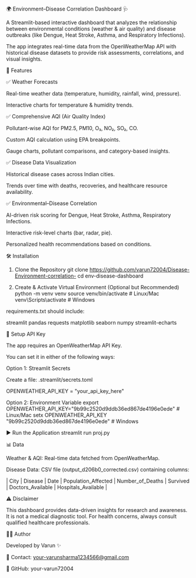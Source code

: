 🌍 Environment–Disease Correlation Dashboard 🩺

A Streamlit-based interactive dashboard that analyzes the relationship between environmental conditions (weather & air quality) and disease outbreaks (like Dengue, Heat Stroke, Asthma, and Respiratory Infections).

The app integrates real-time data from the OpenWeatherMap API
 with historical disease datasets to provide risk assessments, correlations, and visual insights.

🚀 Features

✅ Weather Forecasts

Real-time weather data (temperature, humidity, rainfall, wind, pressure).

Interactive charts for temperature & humidity trends.

✅ Comprehensive AQI (Air Quality Index)

Pollutant-wise AQI for PM2.5, PM10, O₃, NO₂, SO₂, CO.

Custom AQI calculation using EPA breakpoints.

Gauge charts, pollutant comparisons, and category-based insights.

✅ Disease Data Visualization

Historical disease cases across Indian cities.

Trends over time with deaths, recoveries, and healthcare resource availability.

✅ Environmental–Disease Correlation

AI-driven risk scoring for Dengue, Heat Stroke, Asthma, Respiratory Infections.

Interactive risk-level charts (bar, radar, pie).

Personalized health recommendations based on conditions.

🛠️ Installation
1. Clone the Repository
git clone https://github.com/varun72004/Disease-Environment-correlation-
cd env-disease-dashboard

2. Create & Activate Virtual Environment (Optional but Recommended)
python -m venv venv
source venv/bin/activate   # Linux/Mac
venv\Scripts\activate      # Windows


requirements.txt should include:

streamlit
pandas
requests
matplotlib
seaborn
numpy
streamlit-echarts

🔑 Setup API Key

The app requires an OpenWeatherMap API Key.

You can set it in either of the following ways:

Option 1: Streamlit Secrets

Create a file: .streamlit/secrets.toml

OPENWEATHER_API_KEY = "your_api_key_here"

Option 2: Environment Variable
export OPENWEATHER_API_KEY="9b99c2520d9ddb36ed867de4196e0ede"   # Linux/Mac
setx OPENWEATHER_API_KEY "9b99c2520d9ddb36ed867de4196e0ede"     # Windows

▶️ Run the Application
streamlit run proj.py


📊 Data

Weather & AQI: Real-time data fetched from OpenWeatherMap.

Disease Data: CSV file (output_d206b0_corrected.csv) containing columns:

| City | Disease | Date | Population_Affected | Number_of_Deaths | Survived | Doctors_Available | Hospitals_Available |


⚠️ Disclaimer

This dashboard provides data-driven insights for research and awareness. It is not a medical diagnostic tool.
For health concerns, always consult qualified healthcare professionals.

👨‍💻 Author

Developed by Varun ✨

📧 Contact: your-varunsharma1234566@gmail.com

🔗 GitHub: your-varun72004
